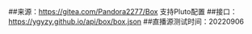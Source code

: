 ##来源：https://gitea.com/Pandora2277/Box
支持Pluto配置
##接口：https://ygyzy.github.io/api/box/box.json
##直播源测试时间：20220906
